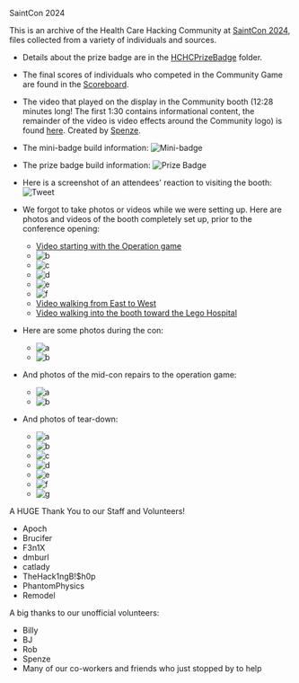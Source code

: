 SaintCon 2024

This is an archive of the Health Care Hacking Community at [SaintCon 2024](https://discord.gg/saintcon), files collected from a variety of individuals and sources.

- Details about the prize badge are in the [HCHCPrizeBadge](HCHCPrizeBadge) folder.

- The final scores of individuals who competed in the Community Game are found in the [Scoreboard](Scoreboard.md).

- The video that played on the display in the Community booth (12:28 minutes long! The first 1:30 contains informational content, the remainder of the video is video effects around the Community logo) is found [here](https://drive.google.com/file/d/16lCR65fBbzA4Dzpku5kPhey_Xz0Jp-Be/view?usp=drive_link). Created by [Spenze](https://spencerjamesproductions.com/).

- The mini-badge build information: ![Mini-badge](https://drive.google.com/uc?id=1ATFBJlPe2GoRbJnTWT3q0V5KnO0iFPcM)
- The prize badge build information: ![Prize Badge](https://drive.google.com/uc?id=1pjYImAD9bnm5rPrVIuyTXGip4ZBo-Cw-)
- Here is a screenshot of an attendees' reaction to visiting the booth: ![Tweet](https://drive.google.com/uc?id=17EtfWekjcf--SIVvZkXYMlC6Q1ewD-LZ)


- We forgot to take photos or videos while we were setting up. Here are photos and videos of the booth completely set up, prior to the conference opening:
  - [Video starting with the Operation game](https://drive.google.com/file/d/1Baz1mWI1gO3-jHob16l3Fa2B3-bS9Vpf/view?usp=drive_link)
  - ![b](https://drive.google.com/uc?id=1z-fHSlK2TXB7GeNFdLtNryzIakGnfJ0I)
  - ![c](https://drive.google.com/uc?id=1_YvarNhFMcjN3vh8vipSz5SKNqw3JMu4)
  - ![d](https://drive.google.com/uc?id=1qazyQntKNZ_dmtcj2G9Q66J1AXOpkPMO)
  - ![e](https://drive.google.com/uc?id=1OUAY2E2etGvHokKf3WDPyQX4xLCjErTC)
  - ![f](https://drive.google.com/uc?id=1HZ77O02hx8OCzb8XJRs8SkKKonF0Hxpm)
  - [Video walking from East to West](https://drive.google.com/file/d/1XxlpTbz0zJlirlZ7aQ88-Ib2OkTRi8IT/view?usp=drive_link)
  - [Video walking into the booth toward the Lego Hospital](https://drive.google.com/file/d/19NoEyc6tJSvEY7webUbxVQ2xZ00A_kH9/view?usp=drive_link)

- Here are some photos during the con:
  - ![a](https://drive.google.com/uc?id=1xoPYW80w6qcGkRJq6co7NSFuVhHXary7)
  - ![b](https://drive.google.com/uc?id=19XusjAogVWibi0MEZdAQA-Mf8O_VYfcq)

- And photos of the mid-con repairs to the operation game:
  - ![a](https://drive.google.com/uc?id=1RE6_BNKpTj57-e92o6vzp3WXxUc1NEjF)
  - ![b](https://drive.google.com/uc?id=1m8qyYMvfF__xJupI5tm4swGUUx86jZ8G)

- And photos of tear-down:
  - ![a](https://drive.google.com/uc?id=1B89zUU2yO511EgQzJX21ZM8AdVVgHrB8)
  - ![b](https://drive.google.com/uc?id=1z54ZgpvUmYc_m0GKwltyK-vn4Ol5h-zI)
  - ![c](https://drive.google.com/uc?id=1wXGhmeqP9Blb5NuKc1rw4lXBw8ei0mUv)
  - ![d](https://drive.google.com/uc?id=1xIaRLkLGWjh9V21Tccc2RT8PzGhzLcJt)
  - ![e](https://drive.google.com/uc?id=14WiXbbnwgb9M0DIxq43xSGtrs99ZJ39X)
  - ![f](https://drive.google.com/uc?id=1hO7YVDKvGq9l_3NSFrWKBR-K0n7AoiGt)
  - ![g](https://drive.google.com/uc?id=13vFysGX-eeYDhJyv9gKt1MqoZLrjEK8O)

A HUGE Thank You to our Staff and Volunteers!
- Apoch
- Brucifer
- F3n1X
- dmburl
- catlady
- TheHack1ngB!$h0p
- PhantomPhysics
- Remodel

A big thanks to our unofficial volunteers:
- Billy
- BJ
- Rob
- Spenze
- Many of our co-workers and friends who just stopped by to help
